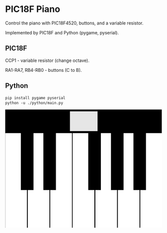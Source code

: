 # PIC18F Piano

Control the piano with PIC18F4520, buttons, and a variable resistor.

Implemented by PIC18F and Python (pygame, pyserial).

## PIC18F

CCP1 - variable resistor (change octave).

RA1-RA7, RB4-RB0 - buttons (C to B).

## Python

``` shell
pip install pygame pyserial
python -u ./python/main.py
```

![piano](pic/piano.png)
